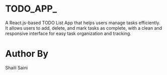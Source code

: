 # TODO_APP_
A React.js-based TODO List App that helps users manage tasks efficiently. It allows users to add, delete, and mark tasks as complete, with a clean and responsive interface for easy task organization and tracking.
# Author By
Shaili Saini

